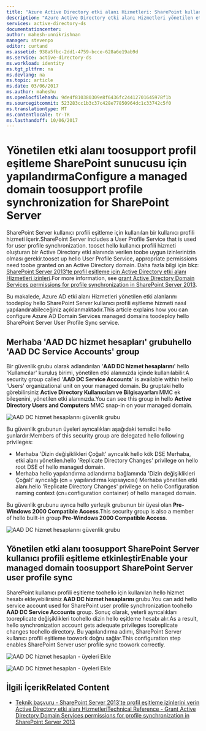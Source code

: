 ```yaml
---
title: "Azure Active Directory etki alanı Hizmetleri: SharePoint kullanıcı profili hizmeti için desteği etkinleştirme | Microsoft Docs"
description: "Azure Active Directory etki alanı Hizmetleri yönetilen etki alanlarını toosupport profil eşitleme SharePoint sunucusu için yapılandırma"
services: active-directory-ds
documentationcenter: 
author: mahesh-unnikrishnan
manager: stevenpo
editor: curtand
ms.assetid: 938a5fbc-2dd1-4759-bcce-628a6e19ab9d
ms.service: active-directory-ds
ms.workload: identity
ms.tgt_pltfrm: na
ms.devlang: na
ms.topic: article
ms.date: 03/06/2017
ms.author: maheshu
ms.openlocfilehash: 9de4f810380309e8f6436fc24412701645978f1b
ms.sourcegitcommit: 523283cc1b3c37c428e77850964dc1c33742c5f0
ms.translationtype: MT
ms.contentlocale: tr-TR
ms.lasthandoff: 10/06/2017
---
```

# <a name="configure-a-managed-domain-toosupport-profile-synchronization-for-sharepoint-server"></a><span data-ttu-id="a856d-103">Yönetilen etki alanı toosupport profil eşitleme SharePoint sunucusu için yapılandırma</span><span class="sxs-lookup"><span data-stu-id="a856d-103">Configure a managed domain toosupport profile synchronization for SharePoint Server</span></span>
<span data-ttu-id="a856d-104">SharePoint Server kullanıcı profili eşitleme için kullanılan bir kullanıcı profili hizmeti içerir.</span><span class="sxs-lookup"><span data-stu-id="a856d-104">SharePoint Server includes a User Profile Service that is used for user profile synchronization.</span></span> <span data-ttu-id="a856d-105">tooset hello kullanıcı profili hizmeti oluşturan bir Active Directory etki alanında verilen toobe uygun izinlerinizin olması gerekir.</span><span class="sxs-lookup"><span data-stu-id="a856d-105">tooset up hello User Profile Service, appropriate permissions need toobe granted on an Active Directory domain.</span></span> <span data-ttu-id="a856d-106">Daha fazla bilgi için bkz: [SharePoint Server 2013'te profil eşitleme için Active Directory etki alanı Hizmetleri izinleri](https://technet.microsoft.com/library/hh296982.aspx).</span><span class="sxs-lookup"><span data-stu-id="a856d-106">For more information, see [grant Active Directory Domain Services permissions for profile synchronization in SharePoint Server 2013](https://technet.microsoft.com/library/hh296982.aspx).</span></span>

<span data-ttu-id="a856d-107">Bu makalede, Azure AD etki alanı Hizmetleri yönetilen etki alanlarını toodeploy hello SharePoint Server kullanıcı profili eşitleme hizmeti nasıl yapılandırabileceğiniz açıklanmaktadır.</span><span class="sxs-lookup"><span data-stu-id="a856d-107">This article explains how you can configure Azure AD Domain Services managed domains toodeploy hello SharePoint Server User Profile Sync service.</span></span>

## <a name="hello-aad-dc-service-accounts-group"></a><span data-ttu-id="a856d-108">Merhaba 'AAD DC hizmet hesapları' grubu</span><span class="sxs-lookup"><span data-stu-id="a856d-108">hello 'AAD DC Service Accounts' group</span></span>
<span data-ttu-id="a856d-109">Bir güvenlik grubu olarak adlandırılan '**AAD DC hizmet hesaplarını**' hello 'Kullanıcılar' kuruluş birimi, yönetilen etki alanınızda içinde kullanılabilir.</span><span class="sxs-lookup"><span data-stu-id="a856d-109">A security group called '**AAD DC Service Accounts**' is available within hello 'Users' organizational unit on your managed domain.</span></span> <span data-ttu-id="a856d-110">Bu gruptaki hello görebilirsiniz **Active Directory Kullanıcıları ve Bilgisayarları** MMC ek bileşenini, yönetilen etki alanınızda.</span><span class="sxs-lookup"><span data-stu-id="a856d-110">You can see this group in hello **Active Directory Users and Computers** MMC snap-in on your managed domain.</span></span>

![AAD DC hizmet hesaplarını güvenlik grubu](./media/active-directory-domain-services-admin-guide/aad-dc-service-accounts.png)

<span data-ttu-id="a856d-112">Bu güvenlik grubunun üyeleri ayrıcalıkları aşağıdaki temsilci hello şunlardır:</span><span class="sxs-lookup"><span data-stu-id="a856d-112">Members of this security group are delegated hello following privileges:</span></span>
- <span data-ttu-id="a856d-113">Merhaba 'Dizin değişiklikleri Çoğalt' ayrıcalık hello kök DSE Merhaba, etki alanı yönetilen.</span><span class="sxs-lookup"><span data-stu-id="a856d-113">hello 'Replicate Directory Changes' privilege on hello root DSE of hello managed domain.</span></span>
- <span data-ttu-id="a856d-114">Merhaba hello yapılandırma adlandırma bağlamında 'Dizin değişiklikleri Çoğalt' ayrıcalığı (cn = yapılandırma kapsayıcısı) Merhaba yönetilen etki alanı.</span><span class="sxs-lookup"><span data-stu-id="a856d-114">hello 'Replicate Directory Changes' privilege on hello Configuration naming context (cn=configuration container) of hello managed domain.</span></span>

<span data-ttu-id="a856d-115">Bu güvenlik grubunu ayrıca hello yerleşik grubunun bir üyesi olan **Pre-Windows 2000 Compatible Access**.</span><span class="sxs-lookup"><span data-stu-id="a856d-115">This security group is also a member of hello built-in group **Pre-Windows 2000 Compatible Access**.</span></span>

![AAD DC hizmet hesaplarını güvenlik grubu](./media/active-directory-domain-services-admin-guide/aad-dc-service-accounts-properties.png)


## <a name="enable-your-managed-domain-toosupport-sharepoint-server-user-profile-sync"></a><span data-ttu-id="a856d-117">Yönetilen etki alanı toosupport SharePoint Server kullanıcı profili eşitleme etkinleştir</span><span class="sxs-lookup"><span data-stu-id="a856d-117">Enable your managed domain toosupport SharePoint Server user profile sync</span></span>
<span data-ttu-id="a856d-118">SharePoint kullanıcı profili eşitleme toohello için kullanılan hello hizmet hesabı ekleyebilirsiniz **AAD DC hizmet hesaplarını** grubu.</span><span class="sxs-lookup"><span data-stu-id="a856d-118">You can add hello service account used for SharePoint user profile synchronization toohello **AAD DC Service Accounts** group.</span></span> <span data-ttu-id="a856d-119">Sonuç olarak, yeterli ayrıcalıkları tooreplicate değişiklikleri toohello dizin hello eşitleme hesabı alır.</span><span class="sxs-lookup"><span data-stu-id="a856d-119">As a result, hello synchronization account gets adequate privileges tooreplicate changes toohello directory.</span></span> <span data-ttu-id="a856d-120">Bu yapılandırma adımı, SharePoint Server kullanıcı profili eşitleme toowork doğru sağlar.</span><span class="sxs-lookup"><span data-stu-id="a856d-120">This configuration step enables SharePoint Server user profile sync toowork correctly.</span></span>

![AAD DC hizmet hesapları - üyeleri Ekle](./media/active-directory-domain-services-admin-guide/aad-dc-service-accounts-add-member.png)

![AAD DC hizmet hesapları - üyeleri Ekle](./media/active-directory-domain-services-admin-guide/aad-dc-service-accounts-add-member2.png)

## <a name="related-content"></a><span data-ttu-id="a856d-123">İlgili İçerik</span><span class="sxs-lookup"><span data-stu-id="a856d-123">Related Content</span></span>
* [<span data-ttu-id="a856d-124">Teknik başvuru - SharePoint Server 2013'te profil eşitleme izinlerini verin Active Directory etki alanı Hizmetleri</span><span class="sxs-lookup"><span data-stu-id="a856d-124">Technical Reference - Grant Active Directory Domain Services permissions for profile synchronization in SharePoint Server 2013</span></span>](https://technet.microsoft.com/library/hh296982.aspx)
